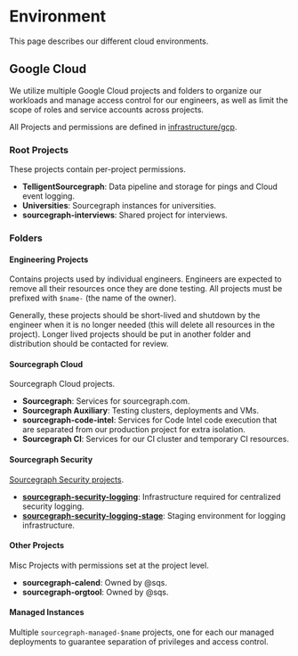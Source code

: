 # Environment

This page describes our different cloud environments.

## Google Cloud

We utilize multiple Google Cloud projects and folders to organize our workloads and manage access control for our engineers, as well as limit the scope of roles and service accounts across projects.

All Projects and permissions are defined in [infrastructure/gcp](https://github.com/sourcegraph/infrastructure/tree/main/gcp).

### Root Projects

These projects contain per-project permissions.

- **TelligentSourcegraph**: Data pipeline and storage for pings and Cloud event logging.
- **Universities**: Sourcegraph instances for universities.
- **sourcegraph-interviews**: Shared project for interviews.

### Folders

#### Engineering Projects

Contains projects used by individual engineers. Engineers are expected to remove all their resources once they are done testing. All projects must be prefixed with `$name-` (the name of the owner).

Generally, these projects should be short-lived and shutdown by the engineer when it is no longer needed (this will delete all resources in the project). Longer lived projects should be put in another folder and distribution should be contacted for review.

#### Sourcegraph Cloud

Sourcegraph Cloud projects.

- **Sourcegraph**: Services for sourcegraph.com.
- **Sourcegraph Auxiliary**: Testing clusters, deployments and VMs.
- **sourcegraph-code-intel**: Services for Code Intel code execution that are separated from our production project for extra isolation.
- **Sourcegraph CI**: Services for our CI cluster and temporary CI resources.

#### Sourcegraph Security

[Sourcegraph Security projects](./cloud/security/infrastructure/index.md#projects).

- **[sourcegraph-security-logging](./cloud/security/infrastructure/index.md#logging)**: Infrastructure required for centralized security logging.
- **[sourcegraph-security-logging-stage](./cloud/security/infrastructure/index.md#logging-stage)**: Staging environment for logging infrastructure.

#### Other Projects

Misc Projects with permissions set at the project level.

- **sourcegraph-calend**: Owned by @sqs.
- **sourcegraph-orgtool**: Owned by @sqs.

#### Managed Instances

Multiple `sourcegraph-managed-$name` projects, one for each our managed deployments to guarantee separation of privileges and access control.
